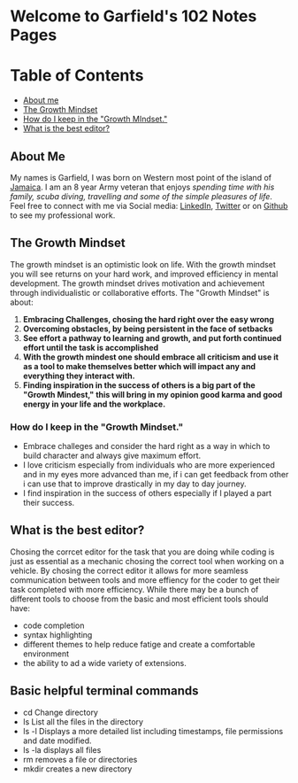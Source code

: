 # Welcome to Garfield's 102 Notes Pages

# Table of Contents
- [About me](#About-Me)  
- [The Growth Mindset](#The-Growth-Mindset)
- [How do I keep in the "Growth MIndset."](#How-do-I-keep-in-the-"Grwoth-Mindset") 
- [What is the best editor?](#What-is-the-best-editor?) 

## About Me 
My names is Garfield, I was born on Western most point of the island of [Jamaica](https://www.britannica.com/place/Jamaica.md). I am an 8 year Army veteran that enjoys _spending time with his family, scuba diving, travelling and some of the simple pleasures of life_. Feel free to connect with me via Social media: [LinkedIn](https://www.linkedin.com/in/garfieldgrant/), [Twitter](https://twitter.com/d_faded1) or on [Github](https://github.com/Marleyman876) to see my professional work. 

## The Growth Mindset

The growth mindset is an optimistic look on life. With the growth mindset you will see returns on your hard work, and improved efficiency in mental development. The growth mindset drives motivation and achievement through individualistic or collaborative efforts. The "Growth Mindset" is about: 
1. **Embracing Challenges, chosing the hard right over the easy wrong**
2. **Overcoming obstacles, by being persistent in the face of setbacks** 
3. **See effort a pathway to learning and growth, and put forth continued effort until the task is accomplished** 
4. **With the growth mindest one should embrace all criticism and use it as a tool to make themselves better which will impact any and everything they interact with.** 
5. **Finding inspiration in the success of others is a big part of the "Growth Mindest," this will bring in my opinion good karma and good energy in your life and the workplace.** 

### How do I keep in the "Growth Mindset."
- Embrace challeges and consider the hard right as a way in which to build character and always give maximum effort. 
- I love criticism especially from individuals who are more experienced and in my eyes more advanced than me, if i can get feedback from other i can use that to improve drastically in my day to day journey.
- I find inspiration in the success of others especially if I played a part their success.  

## What is the best editor? 

Chosing the corrcet editor for the task that you are doing while coding is just as essential as a mechanic chosing the correct tool when working on a vehicle. 
By chosing the correct editor it allows for more seamless communication between tools and more effiency for the coder to get their task completed with more efficiency. 
While there may be a bunch of different tools to choose from the basic and most efficient tools should have:
+ code completion
+ syntax highlighting 
+ different themes to help reduce fatige and create a comfortable environment 
+ the ability to ad a wide variety of extensions. 

## Basic helpful terminal commands 
+ cd Change directory
+ ls List all the files in the directory
+ ls -l Displays a more detailed list including timestamps, file permissions and date modified. 
+ ls -la displays all files 
+ rm removes a file or directories
+ mkdir creates a new directory

